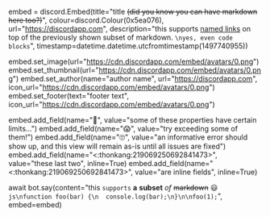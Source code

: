 embed = discord.Embed(title="title ~~(did you know you can have markdown here too?)~~", colour=discord.Colour(0x5ea076), url="https://discordapp.com", description="this supports [named links](https://discordapp.com) on top of the previously shown subset of markdown. ```\nyes, even code blocks```", timestamp=datetime.datetime.utcfromtimestamp(1497740955))

embed.set_image(url="https://cdn.discordapp.com/embed/avatars/0.png")
embed.set_thumbnail(url="https://cdn.discordapp.com/embed/avatars/0.png")
embed.set_author(name="author name", url="https://discordapp.com", icon_url="https://cdn.discordapp.com/embed/avatars/0.png")
embed.set_footer(text="footer text", icon_url="https://cdn.discordapp.com/embed/avatars/0.png")

embed.add_field(name="🤔", value="some of these properties have certain limits...")
embed.add_field(name="😱", value="try exceeding some of them!")
embed.add_field(name="🙄", value="an informative error should show up, and this view will remain as-is until all issues are fixed")
embed.add_field(name="<:thonkang:219069250692841473>", value="these last two", inline=True)
embed.add_field(name="<:thonkang:219069250692841473>", value="are inline fields", inline=True)

await bot.say(content="this `supports` __a__ **subset** *of* ~~markdown~~ 😃 ```js\nfunction foo(bar) {\n  console.log(bar);\n}\n\nfoo(1);```", embed=embed)
